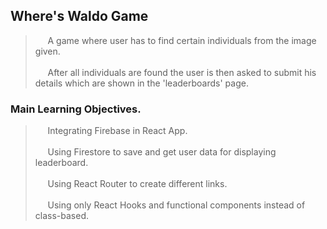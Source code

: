 ## Where's Waldo Game
  > &nbsp;&nbsp;&nbsp;&nbsp; A game where user has to find certain individuals from the image given.<br/><br/>
  > &nbsp;&nbsp;&nbsp;&nbsp; After all individuals are found the user is then asked to submit his details which are shown in the 'leaderboards' page.
  
### Main Learning Objectives.
  > &nbsp;&nbsp;&nbsp;&nbsp; Integrating Firebase in React App. <br/><br/>
  > &nbsp;&nbsp;&nbsp;&nbsp; Using Firestore to save and get user data for displaying leaderboard. <br/><br/>
  > &nbsp;&nbsp;&nbsp;&nbsp; Using React Router to create different links. <br/><br/>
  > &nbsp;&nbsp;&nbsp;&nbsp; Using only React Hooks and functional components instead of class-based. <br/>
